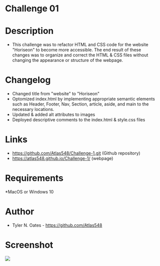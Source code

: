 # Challenge 01

# Description

* This challenge was to refactor HTML and CSS code for the website "Horiseon" to become more accessible. The end result of these changes was to organize and correct the HTML & CSS files without changing the appearance or structure of the webpage.

# Changelog

* Changed title from "website" to "Horiseon"
* Optomized index.html by implementing appropriate semantic elements such as Header, Footer, Nav, Section, article, aside, and main to the necessary locations.
* Updated & added alt attributes to images
* Deployed descriptive comments to  the index.html & style.css files
  

# Links

* https://github.com/Atlas548/Challenge-1.git (Github repository)
* https://atlas548.github.io/Challenge-1/ (webpage)

# Requirements
*MacOS or Windows 10

# Author
* Tyler N. Oates - https://github.com/Atlas548

# Screenshot

<img src="./Assets/images/01-html-css-git-homework-demo.png01-html-css-git-homework-demo.png"/>

